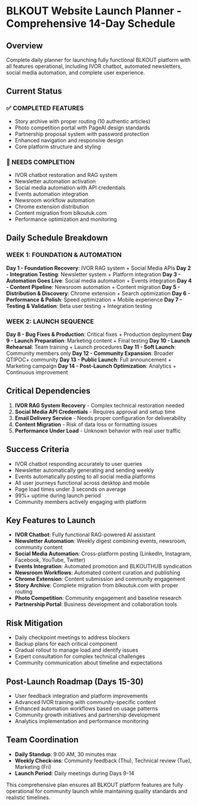 # BLKOUT Website Launch Planner - Comprehensive 14-Day Schedule

## Overview
Complete daily planner for launching fully functional BLKOUT platform with all features operational, including IVOR chatbot, automated newsletters, social media automation, and complete user experience.

## Current Status
### ✅ COMPLETED FEATURES
- Story archive with proper routing (10 authentic articles)
- Photo competition portal with PageAI design standards
- Partnership proposal system with password protection
- Enhanced navigation and responsive design
- Core platform structure and styling

### 🔧 NEEDS COMPLETION
- IVOR chatbot restoration and RAG system
- Newsletter automation activation
- Social media automation with API credentials
- Events automation integration
- Newsroom workflow automation
- Chrome extension distribution
- Content migration from blkoutuk.com
- Performance optimization and monitoring

## Daily Schedule Breakdown

### WEEK 1: FOUNDATION & AUTOMATION
**Day 1 - Foundation Recovery**: IVOR RAG system + Social Media APIs
**Day 2 - Integration Testing**: Newsletter system + Platform integration
**Day 3 - Automation Goes Live**: Social media automation + Events integration
**Day 4 - Content Pipeline**: Newsroom automation + Content migration
**Day 5 - Distribution & Discovery**: Chrome extension + Search optimization
**Day 6 - Performance & Polish**: Speed optimization + Mobile experience
**Day 7 - Testing & Validation**: Beta user testing + Integration testing

### WEEK 2: LAUNCH SEQUENCE
**Day 8 - Bug Fixes & Production**: Critical fixes + Production deployment
**Day 9 - Launch Preparation**: Marketing content + Final testing
**Day 10 - Launch Rehearsal**: Team training + Launch procedures
**Day 11 - Soft Launch**: Community members only
**Day 12 - Community Expansion**: Broader QTIPOC+ community
**Day 13 - Public Launch**: Full announcement + Marketing campaign
**Day 14 - Post-Launch Optimization**: Analytics + Continuous improvement

## Critical Dependencies
1. **IVOR RAG System Recovery** - Complex technical restoration needed
2. **Social Media API Credentials** - Requires approval and setup time
3. **Email Delivery Service** - Needs proper configuration for deliverability
4. **Content Migration** - Risk of data loss or formatting issues
5. **Performance Under Load** - Unknown behavior with real user traffic

## Success Criteria
- IVOR chatbot responding accurately to user queries
- Newsletter automatically generating and sending weekly
- Events automatically posting to all social media platforms
- All user journeys functional across desktop and mobile
- Page load times under 3 seconds on average
- 99%+ uptime during launch period
- Community members actively engaging with platform

## Key Features to Launch
- **IVOR Chatbot**: Fully functional RAG-powered AI assistant
- **Newsletter Automation**: Weekly digest combining events, newsroom, community content
- **Social Media Automation**: Cross-platform posting (LinkedIn, Instagram, Facebook, YouTube, Twitter)
- **Events Integration**: Automated promotion and BLKOUTHUB syndication
- **Newsroom Workflows**: Automated content curation and publishing
- **Chrome Extension**: Content submission and community engagement
- **Story Archive**: Complete migration from blkoutuk.com with proper routing
- **Photo Competition**: Community engagement and baseline research
- **Partnership Portal**: Business development and collaboration tools

## Risk Mitigation
- Daily checkpoint meetings to address blockers
- Backup plans for each critical component
- Gradual rollout to manage load and identify issues
- Expert consultation for complex technical challenges
- Community communication about timeline and expectations

## Post-Launch Roadmap (Days 15-30)
- User feedback integration and platform improvements
- Advanced IVOR training with community-specific content
- Enhanced automation workflows based on usage patterns
- Community growth initiatives and partnership development
- Analytics implementation and performance monitoring

## Team Coordination
- **Daily Standup**: 9:00 AM, 30 minutes max
- **Weekly Check-ins**: Community feedback (Thu), Technical review (Tue), Marketing (Fri)
- **Launch Period**: Daily meetings during Days 9-14

This comprehensive plan ensures all BLKOUT platform features are fully operational for community launch while maintaining quality standards and realistic timelines.